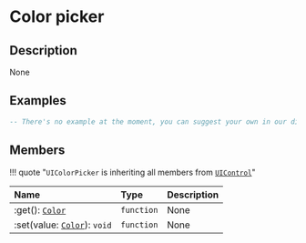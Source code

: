 # Color picker

## Description
None

## Examples

```lua
-- There's no example at the moment, you can suggest your own in our discord
```

## Members

!!! quote "`UIColorPicker` is inheriting all members from [`UIControl`](/types/ui/control)"

|Name|Type|Description|
|:-|:-|:-|
|:get(): [`Color`](/types/color)|`function`|None|
|:set(value: [`Color`](/types/color)): `void`|`function`|None|